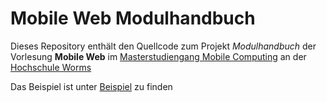 # Mobile Web Modulhandbuch

Dieses Repository enthält den Quellcode zum Projekt *Modulhandbuch* der Vorlesung **Mobile Web** im [Masterstudiengang Mobile Computing](http://www.hs-worms.de/Mobile-Computing-Master.5246.0.html) an der [Hochschule Worms](http://www.hs-worms.de)

Das Beispiel ist unter [Beispiel](http://mobileweb.dazedandconfused-development.com) zu finden